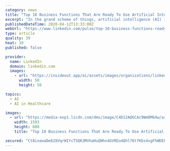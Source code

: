 ```yaml
---
category: news
title: "Top 10 Business Functions That Are Ready To Use Artificial Intelligence"
excerpt: "In the grand scheme of things, artificial intelligence (AI) is still in the very early stages of adoption by most organizations. However, most leaders are quite excited to implement AI into the company’s business functions to start realizing its extraordinary benefits. While we have no way of knowing all the ways artificial intelligence and ..."
publishedDateTime: 2020-04-12T13:33:00Z
webUrl: "https://www.linkedin.com/pulse/top-10-business-functions-ready-use-artificial-bernard-marr"
type: article
quality: 39
heat: 39
published: false

provider:
  name: LinkedIn
  domain: linkedin.com
  images:
    - url: "https://insideout.app/ai/assets/images/organizations/linkedin.com-50x50.jpg"
      width: 50
      height: 50

topics:
  - AI
  - AI in Healthcare

images:
  - url: "https://media-exp1.licdn.com/dms/image/C4D12AQGCAc9WmOM64w/article-cover_image-shrink_600_2000/0?e=1592438400&v=beta&t=E3DQv2elsa1jSMU3f6SZHkQ30HMiTKhFhB4xOHcdDs8"
    width: 1593
    height: 600
    title: "Top 10 Business Functions That Are Ready To Use Artificial Intelligence"

secured: "Ct8ixewaDe628VqrWIYcT5QK3MVhaHuQNhn4GVRDu4Qhl76tfKbs4vgFhWDEk7FCTfe5t8le4R+jHuuKXaLpnQx7H/+ymH9tdjsJ3QoWhGVI3QHpiWG6WbKQaA8SsqgXH9w4DuTvLLNHRdJtNzKFr95IrQBK9emqGNTj+DCXZpiKZwwlx64QOG8imbmCVuodsQqDbH8MzNozb90SBerNtDgT2MzSFYexQv7021s+IAX/8oknJhw02nM0pmbhZ2If1UAvQeqNHYgrhFCwmy5wzwqK69r7GbwKheFxR4Do3eSibWXsNYJzWXMmHBYsIDyfTmRtqoRIPan0/SHBLna8QJpjYV84XvTecXf6k7kNYPsO5t05BHnk8RSZgGNy1RbSkQx+K0jhmdueZXZKq8MOgfEgqPWONbjik7Dp5Np2BGZQk3TPUxttvMwDCv8GWN+Cg3vcIeuJJIyvyTjc8HMJyBWh++wVWQIf0pzzzBikgpY=;2kJ8rgDaXLZwFUgsbEcZlg=="
---
```


